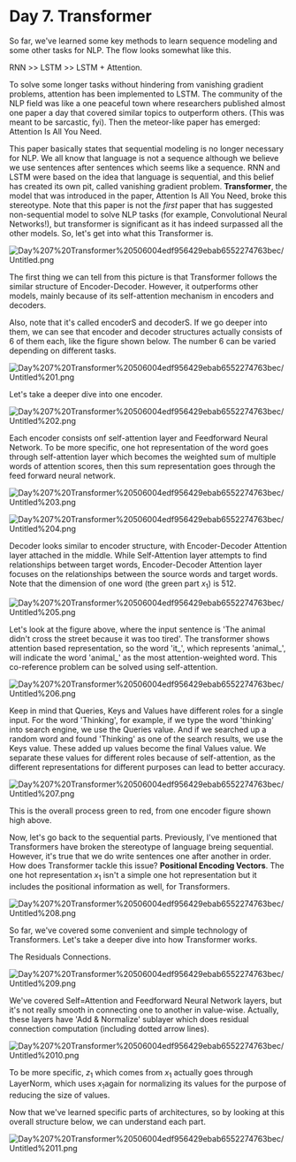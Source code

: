 # Day 7. Transformer

So far, we've learned some key methods to learn sequence modeling and some other tasks for NLP. The flow looks somewhat like this.

RNN >> LSTM >> LSTM + Attention.

To solve some longer tasks without hindering from vanishing gradient problems, attention has been implemented to LSTM. The community of the NLP field was like a one peaceful town where researchers published almost one paper a day that covered similar topics to outperform others. (This was meant to be sarcastic, fyi). Then the meteor-like paper has emerged: Attention Is All You Need.

This paper basically states that sequential modeling is no longer necessary for NLP. We all know that language is not a sequence although we believe we use sentences after sentences which seems like a sequence. RNN and LSTM were based on the idea that language is sequential, and this belief has created its own pit, called vanishing gradient problem. **Transformer**, the model that was introduced in the paper, Attention Is All You Need, broke this stereotype. Note that this paper is not the *first* paper that has suggested non-sequential model to solve NLP tasks (for example, Convolutional Neural Networks!), but transformer is significant as it has indeed surpassed all the other models. So, let's get into what this Transformer is.

![Day%207%20Transformer%20506004edf956429ebab6552274763bec/Untitled.png](Day%207%20Transformer%20506004edf956429ebab6552274763bec/Untitled.png)

The first thing we can tell from this picture is that Transformer follows the similar structure of Encoder-Decoder. However, it outperforms other models, mainly because of its self-attention mechanism in encoders and decoders.

Also, note that it's called encoderS and decoderS. If we go deeper into them, we can see that encoder and decoder structures actually consists of 6 of them each, like the figure shown below. The number 6 can be varied depending on different tasks.

![Day%207%20Transformer%20506004edf956429ebab6552274763bec/Untitled%201.png](Day%207%20Transformer%20506004edf956429ebab6552274763bec/Untitled%201.png)

Let's take a deeper dive into one encoder.

![Day%207%20Transformer%20506004edf956429ebab6552274763bec/Untitled%202.png](Day%207%20Transformer%20506004edf956429ebab6552274763bec/Untitled%202.png)

Each encoder consists onf self-attention layer and Feedforward Neural Network. To be more specific, one hot representation of the word goes through self-attention layer which becomes the weighted sum of multiple words of attention scores, then this sum representation goes through the feed forward neural network.

![Day%207%20Transformer%20506004edf956429ebab6552274763bec/Untitled%203.png](Day%207%20Transformer%20506004edf956429ebab6552274763bec/Untitled%203.png)

![Day%207%20Transformer%20506004edf956429ebab6552274763bec/Untitled%204.png](Day%207%20Transformer%20506004edf956429ebab6552274763bec/Untitled%204.png)

Decoder looks similar to encoder structure, with Encoder-Decoder Attention layer attached in the middle. While Self-Attention layer attempts to find relationships between target words, Encoder-Decoder Attention layer focuses on the relationships between the source words and target words. Note that the dimension of one word (the green part $x_1$) is 512.

![Day%207%20Transformer%20506004edf956429ebab6552274763bec/Untitled%205.png](Day%207%20Transformer%20506004edf956429ebab6552274763bec/Untitled%205.png)

Let's look at the figure above, where the input sentence is 'The animal didn't cross the street because it was too tired'. The transformer shows attention based representation, so the word 'it_', which represents 'animal_', will indicate the word 'animal_' as the most attention-weighted word. This co-reference problem can be solved using self-attention.

![Day%207%20Transformer%20506004edf956429ebab6552274763bec/Untitled%206.png](Day%207%20Transformer%20506004edf956429ebab6552274763bec/Untitled%206.png)

Keep in mind that Queries, Keys and Values have different roles for a single input. For the word 'Thinking', for example, if we type the word 'thinking' into search engine, we use the Queries value. And if we searched up a random word and found 'Thinking' as one of the search results, we use the Keys value. These added up values become the final Values value. We separate these values for different roles because of self-attention, as the different representations for different purposes can lead to better accuracy.

![Day%207%20Transformer%20506004edf956429ebab6552274763bec/Untitled%207.png](Day%207%20Transformer%20506004edf956429ebab6552274763bec/Untitled%207.png)

This is the overall process green to red, from one encoder figure shown high above.

Now, let's go back to the sequential parts. Previously, I've mentioned that Transformers have broken the stereotype of language breing sequential. However, it's true that we do write sentences one after another in order. How does Transformer tackle this issue? **Positional Encoding Vectors**. The one hot representation $x_1$ isn't a simple one hot representation but it includes the positional information as well, for Transformers.

![Day%207%20Transformer%20506004edf956429ebab6552274763bec/Untitled%208.png](Day%207%20Transformer%20506004edf956429ebab6552274763bec/Untitled%208.png)

So far, we've covered some convenient and simple technology of Transformers. Let's take a deeper dive into how Transformer works.

The Residuals Connections.

![Day%207%20Transformer%20506004edf956429ebab6552274763bec/Untitled%209.png](Day%207%20Transformer%20506004edf956429ebab6552274763bec/Untitled%209.png)

We've covered Self=Attention and Feedforward Neural Network layers, but it's not really smooth in connecting one to another in value-wise. Actually, these layers have 'Add & Normalize' sublayer which does residual connection computation (including dotted arrow lines).

![Day%207%20Transformer%20506004edf956429ebab6552274763bec/Untitled%2010.png](Day%207%20Transformer%20506004edf956429ebab6552274763bec/Untitled%2010.png)

To be more specific, $z_1$ which comes from $x_1$ actually goes through LayerNorm, which uses $x_1$again for normalizing its values for the purpose of reducing the size of values.

Now that we've learned specific parts of architectures, so by looking at this overall structure below, we can understand each part.

![Day%207%20Transformer%20506004edf956429ebab6552274763bec/Untitled%2011.png](Day%207%20Transformer%20506004edf956429ebab6552274763bec/Untitled%2011.png)
